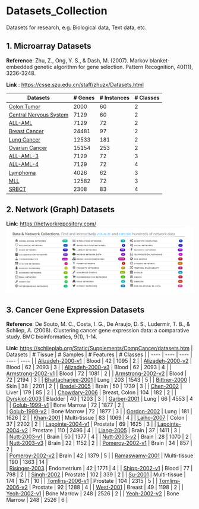 # Datasets_Collection
Datasets for research, e.g. Biological data, Text data, etc.

## 1. Microarray Datasets
**Reference**: Zhu, Z., Ong, Y. S., & Dash, M. (2007). Markov blanket-embedded genetic algorithm for gene selection. Pattern Recognition, 40(11), 3236-3248.

**Link** : https://csse.szu.edu.cn/staff/zhuzx/Datasets.html

| Datasets | # Genes | # Instances | # Classes |
| ---- | ---- | ---- | ---- |
| [Colon Tumor](https://csse.szu.edu.cn/staff/zhuzx/Colon.zip) | 2000 | 60 | 2 |
| [Central Nervous System](https://csse.szu.edu.cn/staff/zhuzx/CNS.zip) | 7129 | 60 | 2 |
| [ALL-AML](https://csse.szu.edu.cn/staff/zhuzx/Leukemia.zip) | 7129 | 72 | 2 |
| [Breast Cancer](https://csse.szu.edu.cn/staff/zhuzx/Breast.zip) | 24481 | 97 | 2 |
| [Lung Cancer](https://csse.szu.edu.cn/staff/zhuzx/Lung.zip) | 12533 | 181 | 2 |
| [Ovarian Cancer](https://csse.szu.edu.cn/staff/zhuzx/Ovarian.zip) | 15154 | 253 | 2 |
| [ALL-AML-3](https://csse.szu.edu.cn/staff/zhuzx/Leukemia_3c.zip) | 7129 | 72 | 3 |
| [ALL-AML-4](https://csse.szu.edu.cn/staff/zhuzx/Leukemia_4c.zip) | 7129 | 72 | 4 |
| [Lymphoma](https://csse.szu.edu.cn/staff/zhuzx/Lymphoma.zip) | 4026 | 62 | 3 |
| [MLL](https://csse.szu.edu.cn/staff/zhuzx/MLL.zip) | 12582 | 72 | 3 |
| [SRBCT](https://csse.szu.edu.cn/staff/zhuzx/SRBCT.zip) | 2308 | 83 | 4 |

## 2. Network (Graph) Datasets
**Link**: https://networkrepository.com/
![](https://github.com/wangxb96/Datasets_Collection/blob/main/network.png)

## 3. Cancer Gene Expression Datasets
**Reference**: De Souto, M. C., Costa, I. G., De Araujo, D. S., Ludermir, T. B., & Schliep, A. (2008). Clustering cancer gene expression data: a comparative study. BMC bioinformatics, 9(1), 1-14.

**Link**: https://schlieplab.org/Static/Supplements/CompCancer/datasets.htm
| Datasets | # Tissue | # Samples | # Features | # Classes |
| ---- | ---- | ---- | ---- | ---- |
| [Alizadeh-2000-v1](https://github.com/wangxb96/EODE/blob/master/OriginalData/Alizadeh-2000-v1.mat)	|	Blood	| 42	|	1095	|	2	 |
| [Alizadeh-2000-v2](https://github.com/wangxb96/EODE/blob/master/OriginalData/Alizadeh-2000-v2.mat)	|	Blood	|	62	|	2093	|	3	 |
| [Alizadeh-2000-v3](https://github.com/wangxb96/EODE/blob/master/OriginalData/Alizadeh-2000-v3.mat)	|	Blood	|	62	|	2093	|	4	 |
| [Armstrong-2002-v1](https://github.com/wangxb96/EODE/blob/master/OriginalData/Armstrong-2002-v1.mat)	|	Blood	|	72	|	1081	|	2  |
| [Armstrong-2002-v2](https://github.com/wangxb96/EODE/blob/master/OriginalData/Armstrong-2002-v2.mat)	|	Blood	|	72	|	2194	|	3  |
| [Bhattacharjee-2001](https://github.com/wangxb96/EODE/blob/master/OriginalData/Bhattacharjee-2001.mat) | Lung	|	203	|	1543	|	5	 |
| [Bittner-2000](https://github.com/wangxb96/EODE/blob/master/OriginalData/Bittner-2000.mat)	|	Skin	|	38	|	2201	|	2 | 
| [Bredel-2005](https://github.com/wangxb96/EODE/blob/master/OriginalData/Bredel-2005.mat)	|	Brain	|	50	|	1739	|	3	| 
| [Chen-2002](https://github.com/wangxb96/EODE/blob/master/OriginalData/Chen-2002.mat)	|	Liver	|	179	| 85	|	2	| 
| [Chowdary-2006](https://github.com/wangxb96/EODE/blob/master/OriginalData/Chowdary-2006.mat)	|	Breast, Colon	|	104	|	182	|	2	|
| [Dyrskjot-2003](https://github.com/wangxb96/EODE/blob/master/OriginalData/Dyrskjot-2003.mat)	|	Bladder	|	40	|	1203	|	3 | 
| [Garber-2001](https://github.com/wangxb96/EODE/blob/master/OriginalData/Garber-2001.mat)	|	Lung	|	66	|	4553	|	4	 |
| [Golub-1999-v1](https://github.com/wangxb96/EODE/blob/master/OriginalData/Golub-1999-v1.mat)	|	Bone Marrow	|	72	|	1877	|	2	| 	
| [Golub-1999-v2](https://github.com/wangxb96/EODE/blob/master/OriginalData/Golub-1999-v2.mat)	|	Bone Marrow	|	72	|	1877	|	3	|
| [Gordon-2002](https://github.com/wangxb96/EODE/blob/master/OriginalData/Gordon-2002.mat)	|	Lung	|	181	|	1626	|	2 |
| [Khan-2001](https://github.com/wangxb96/EODE/blob/master/OriginalData/Khan-2001_database.mat)	|	Multi-tissue	|	83	|	1069	|	4	|
| [Laiho-2007](https://github.com/wangxb96/EODE/blob/master/OriginalData/Laiho-2007_database.mat)	|	Colon	|	37	|	2202	|	2	|
| [Lapointe-2004-v1](https://github.com/wangxb96/EODE/blob/master/OriginalData/Lapointe-2004-v1.mat)	|	Prostate	|	69	|	1625	|	3	 |
| [Lapointe-2004-v2](https://github.com/wangxb96/EODE/blob/master/OriginalData/Lapointe-2004-v2.mat)	|	Prostate	|	110	|	2496	|	4	|
| [Liang-2005](https://github.com/wangxb96/EODE/blob/master/OriginalData/Liang-2005.mat)	|	Brain	|	37	|	1411	|	3	 |	
| [Nutt-2003-v1](https://github.com/wangxb96/EODE/blob/master/OriginalData/Nutt-2003-v1.mat)	|	Brain	|	50	|	1377	|	4 |
| [Nutt-2003-v2](https://github.com/wangxb96/EODE/blob/master/OriginalData/Nutt-2003-v2.mat)	|	Brain	|	28	|	1070	|	2	| 	
| [Nutt-2003-v3](https://github.com/wangxb96/EODE/blob/master/OriginalData/Nutt-2003-v3.mat)	|	Brain	|	22	|	1152	|	2	|
| [Pomeroy-2002-v1](https://github.com/wangxb96/EODE/blob/master/OriginalData/Pomeroy-2002-v1.mat)	|	Brain	|	34	|	857	|	2	| 	
| [Pomeroy-2002-v2](https://github.com/wangxb96/EODE/blob/master/OriginalData/Pomeroy-2002-v2.mat)	|	Brain	|	42	|	1379 | 5	| 
| [Ramaswamy-2001](https://github.com/wangxb96/EODE/blob/master/OriginalData/Ramaswamy-2001_database.mat)	|	Multi-tissue	|	190	|	1363	|	14 |	 
| [Risinger-2003](https://github.com/wangxb96/EODE/blob/master/OriginalData/Risinger-2003.mat)	|	Endometrium	|	42	|	1771	|	4	 |
| [Shipp-2002-v1](https://github.com/wangxb96/EODE/blob/master/OriginalData/Shipp-2002-v1.mat)	|	Blood	|	77	|	798	|	2 |	
| [Singh-2002](https://github.com/wangxb96/EODE/blob/master/OriginalData/Singh-2002.mat)	|	Prostate	|	102	|	339	|	2 |
| [Su-2001](https://github.com/wangxb96/EODE/blob/master/OriginalData/Su-2001.mat)	|	Multi-tissue	|	174	|	1571	|	10 |
| [Tomlins-2006-v1](https://github.com/wangxb96/EODE/blob/master/OriginalData/Tomlins-2006-v1.mat)	|	Prostate	|	104	| 2315 | 5	|
| [Tomlins-2006-v2](https://github.com/wangxb96/EODE/blob/master/OriginalData/Tomlins-2006-v2.mat)	|	Prostate	|	92	|	1288 |	4 |
| [West-2001](https://github.com/wangxb96/EODE/blob/master/OriginalData/West-2001.mat)	|	Breast	|	49	|	1198	|	2	 |
| [Yeoh-2002-v1](https://github.com/wangxb96/EODE/blob/master/OriginalData/Yeoh-2002-v1.mat)	|	Bone Marrow	|	248	|	2526	|	2 |
| [Yeoh-2002-v2](https://github.com/wangxb96/EODE/blob/master/OriginalData/Yeoh-2002-v2.mat)	|	Bone Marrow	|	248	|	2526	|	6 |

